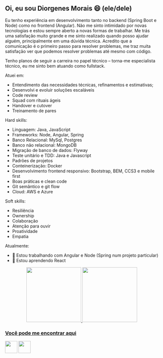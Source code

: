 ## Oi, eu sou Diorgenes Morais 😄 (ele/dele)

Eu tenho experiência em desenvolvimento tanto no backend (Spring Boot e Node) como no frontend (Angular).
Não me sinto intimidado por novas tecnologias e estou sempre aberto a novas formas de trabalhar. Me trás uma satisfação muito grande e me sinto realizado quando posso ajudar alguém, principalmente em uma dúvida técnica. Acredito que a comunicação é o primeiro passo para resolver problemas, me traz muita satisfação ver que podemos resolver problemas até mesmo com código.

Tenho planos de seguir a carreira no papel técnico – torna-me especialista técnico, eu me sinto bem atuando como fullstack.

Atuei em:
- Entendimento das necessidades técnicas, refinamentos e
estimativas;
- Desenvolvi e evoluir soluções escaláveis
- Code review
- Squad com rituais ágeis
- Handover e cutover
- Treinamento de pares

Hard skills:
- Linguagem: Java, JavaScript
- Frameworks: Node, Angular, Spring
- Banco Relacional: MySql, Postgres
- Banco não relacional: MongoDB
- Migração de banco de dados: Flyway
- Teste unitário e TDD: Java e Javascript
- Padrões de projetos
- Conteinerização: Docker
- Desenvolvimento frontend responsivo: Bootstrap, BEM, CCS3 e
mobile first
- Boas práticas e clean code
- Git semântico e git flow
- Cloud: AWS e Azure

Soft skills:
- Resiliência
- Ownership
- Colaboração
- Atenção para ouvir
- Proatividade
- Empatia

Atualmente:
- 🔭 Estou trabalhando com Angular e Node (Spring num projeto particular)
- 🌱 Estou aprendendo React

<div align="center">
  <a href="https://github.com/diorgenesmorais">
  <img height="180em" src="https://github-readme-stats.vercel.app/api?username=diorgenesmorais&show_icons=true&theme=dark&include_all_commits=true&count_private=true&hide=contribs,issues"/>
  <img height="180em" src="https://github-readme-stats.vercel.app/api/top-langs/?username=diorgenesmorais&layout=compact&langs_count=7&theme=dark"/>
</div>

### Você pode me encontrar aqui
<div>
  <a href="mailto:diorgenesmorais@gmail.com"><img height="40" src="https://img.shields.io/badge/Gmail-D14836?style=for-the-badge&logo=gmail&logoColor=white"></a>
  <a href="https://www.linkedin.com/in/diorgenes-m-silva"><img height="40" src="https://img.shields.io/badge/LinkedIn-0077B5?style=for-the-badge&logo=linkedin&logoColor=white"></a>
</div>

